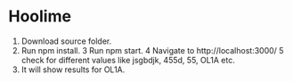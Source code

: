 # Hoolime
1. Download source folder.
2. Run npm install.
3 Run npm start.
4 Navigate to http://localhost:3000/
5 check for different values like jsgbdjk, 455d, 55, OL1A etc.
6. It will show results for OL1A.
